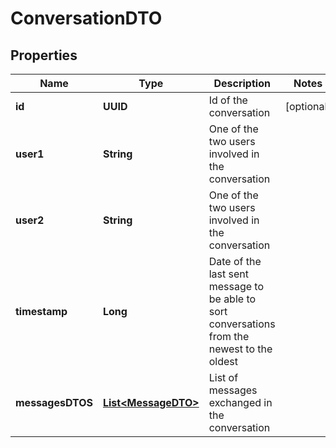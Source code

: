 

# ConversationDTO


## Properties

| Name | Type | Description | Notes |
|------------ | ------------- | ------------- | -------------|
|**id** | **UUID** | Id of the conversation |  [optional] |
|**user1** | **String** | One of the two users involved in the conversation |  |
|**user2** | **String** | One of the two users involved in the conversation |  |
|**timestamp** | **Long** | Date of the last sent message to be able to sort conversations from the newest to the oldest |  |
|**messagesDTOS** | [**List&lt;MessageDTO&gt;**](MessageDTO.md) | List of messages exchanged in the conversation |  |



